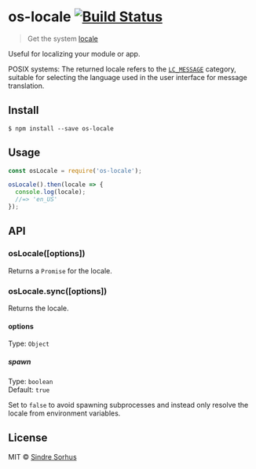 # os-locale [![Build Status](https://travis-ci.org/sindresorhus/os-locale.svg?branch=master)](https://travis-ci.org/sindresorhus/os-locale)

> Get the system [locale](<https://en.wikipedia.org/wiki/Locale_(computer_software)>)

Useful for localizing your module or app.

POSIX systems: The returned locale refers to the [`LC_MESSAGE`](http://www.gnu.org/software/libc/manual/html_node/Locale-Categories.html#Locale-Categories) category, suitable for selecting the language used in the user interface for message translation.

## Install

```
$ npm install --save os-locale
```

## Usage

```js
const osLocale = require('os-locale');

osLocale().then(locale => {
  console.log(locale);
  //=> 'en_US'
});
```

## API

### osLocale([options])

Returns a `Promise` for the locale.

### osLocale.sync([options])

Returns the locale.

#### options

Type: `Object`

##### spawn

Type: `boolean`<br>
Default: `true`

Set to `false` to avoid spawning subprocesses and instead only resolve the locale from environment variables.

## License

MIT © [Sindre Sorhus](https://sindresorhus.com)
